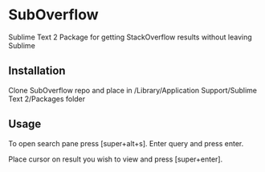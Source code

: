 SubOverflow
===========
Sublime Text 2 Package for getting StackOverflow results without leaving Sublime

## Installation
Clone SubOverflow repo and place in /Library/Application Support/Sublime Text 2/Packages folder

## Usage
To open search pane press [super+alt+s]. Enter query and press enter. 

Place cursor on result you wish to view and press [super+enter].
